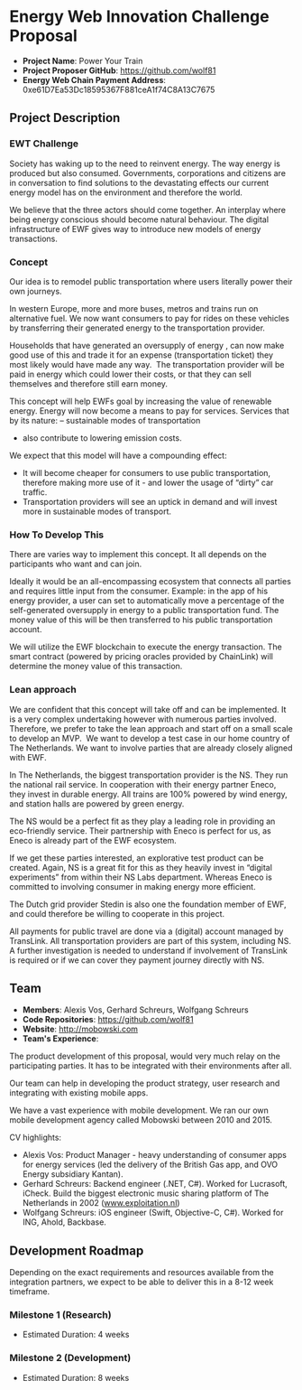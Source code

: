 # Energy Web Innovation Challenge Proposal
* **Project Name**: Power Your Train
* **Project Proposer GitHub**: https://github.com/wolf81
* **Energy Web Chain Payment Address**: 0xe61D7Ea53Dc18595367F881ceA1f74C8A13C7675

## Project Description

### EWT Challenge
Society has waking up to the need to reinvent energy. The way energy is produced but also consumed. Governments, corporations and citizens are in conversation to find solutions to the devastating effects our current energy model has on the environment and therefore the world.

We believe that the three actors should come together. An interplay where being energy conscious should become natural behaviour. The digital infrastructure of EWF gives way to introduce new models of energy transactions.

### Concept
Our idea is to remodel public transportation where users literally power their own journeys. 

In western Europe, more and more buses, metros and trains run on alternative fuel. We now want consumers to pay for rides on these vehicles by transferring  their generated energy to the transportation provider.

Households that have generated an oversupply of energy , can now make good use of this and trade it for an expense (transportation ticket) they most likely would have made any way.  The transportation provider will be paid in energy which could lower their costs, or that they can sell themselves and therefore still earn money.

This concept will help EWFs goal by increasing the value of renewable energy. Energy will now become a means to pay for services. Services that by its nature:
– sustainable modes of transportation 
- also contribute to lowering emission costs. 

We expect that this model will have a compounding effect: 
- It will become cheaper for consumers to use public transportation, therefore making more use of it - and lower the usage of “dirty” car traffic. 
- Transportation providers will see an uptick in demand and will invest more in sustainable modes of transport.

### How To Develop This
There are varies way to implement this concept. It all depends on the participants who want and can join.

Ideally it would be an all-encompassing ecosystem that connects all parties and requires little input from the consumer. Example: in the app of his energy provider, a user can set to automatically move a percentage of the self-generated oversupply in energy to a public transportation fund. The money value of this will be then transferred to his public transportation account.

We will utilize the EWF blockchain to execute the energy transaction. The smart contract (powered by pricing oracles provided by ChainLink) will determine the money value of this transaction.

### Lean approach

We are confident that this concept will take off and can be implemented. It is a very complex undertaking however with numerous parties involved. Therefore, we prefer to take the lean approach and start off on a small scale to develop an MVP.  We want to develop a test case in our home country of The Netherlands. We want to involve parties that are already closely aligned with EWF.

In The Netherlands, the biggest transportation provider is the NS. They run the national rail service. In cooperation with their energy partner Eneco, they invest in durable energy. All trains are 100% powered by wind energy, and station halls are powered by green energy.

The NS would be a perfect fit as they play a leading role in providing an eco-friendly service. Their partnership with Eneco is perfect for us, as Eneco is already part of the EWF ecosystem.

If we get these parties interested, an explorative test product can be created. Again, NS is a great fit for this as they heavily invest in “digital experiments” from within their NS Labs department. Whereas Eneco is committed to involving consumer in making energy more efficient.

The Dutch grid provider Stedin is also one the foundation member of EWF, and could therefore be willing to cooperate in this project. 

All payments for public travel are done via a (digital) account managed by TransLink. All transportation providers are part of this system, including NS. A further investigation is needed to understand if involvement of TransLink is required or if we can cover they payment journey directly with NS.

## Team
* **Members**: Alexis Vos, Gerhard Schreurs, Wolfgang Schreurs
* **Code Repositories**: https://github.com/wolf81
* **Website**: http://mobowski.com
* **Team's Experience**:

The product development of this proposal, would very much relay on the participating parties. It has to be integrated with their environments after all.

Our team can help in developing the product strategy, user research and integrating with existing mobile apps.

We have a vast experience with mobile development. We ran our own mobile development agency called Mobowski between 2010 and 2015.

CV highlights:
- Alexis Vos: Product Manager - heavy understanding of consumer apps for energy services (led the delivery of the British Gas app, and OVO Energy subsidiary Kantan).
- Gerhard Schreurs: Backend engineer (.NET, C#). Worked for Lucrasoft, iCheck. Build the biggest electronic music sharing platform of The Netherlands in 2002 (www.exploitation.nl)
- Wolfgang Schreurs: iOS engineer (Swift, Objective-C, C#). Worked for ING, Ahold, Backbase.  

## Development Roadmap
Depending on the exact requirements and resources available from the integration partners, we expect to be able to deliver this in a 8-12 week timeframe.

### Milestone 1 (Research)
* Estimated Duration: 4 weeks

### Milestone 2 (Development)
* Estimated Duration: 8 weeks
